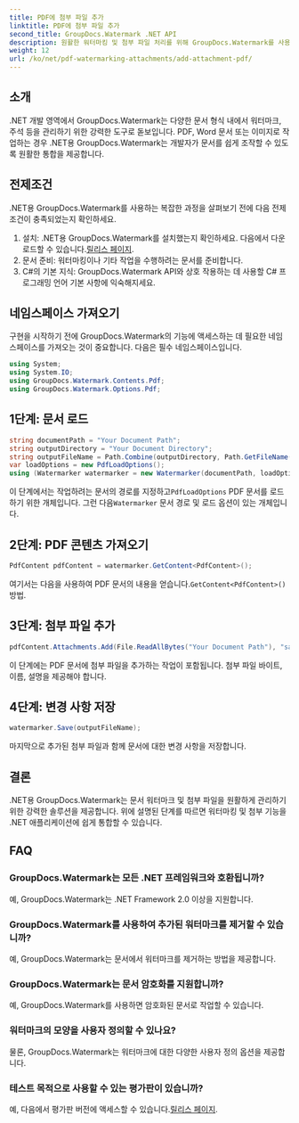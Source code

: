 ```yaml
---
title: PDF에 첨부 파일 추가
linktitle: PDF에 첨부 파일 추가
second_title: GroupDocs.Watermark .NET API
description: 원활한 워터마킹 및 첨부 파일 처리를 위해 GroupDocs.Watermark를 사용하여 .NET 문서 관리 기능을 강화하세요.
weight: 12
url: /ko/net/pdf-watermarking-attachments/add-attachment-pdf/
---
```

## 소개
.NET 개발 영역에서 GroupDocs.Watermark는 다양한 문서 형식 내에서 워터마크, 주석 등을 관리하기 위한 강력한 도구로 돋보입니다. PDF, Word 문서 또는 이미지로 작업하는 경우 .NET용 GroupDocs.Watermark는 개발자가 문서를 쉽게 조작할 수 있도록 원활한 통합을 제공합니다.
## 전제조건
.NET용 GroupDocs.Watermark를 사용하는 복잡한 과정을 살펴보기 전에 다음 전제 조건이 충족되었는지 확인하세요.
1.  설치: .NET용 GroupDocs.Watermark를 설치했는지 확인하세요. 다음에서 다운로드할 수 있습니다.[릴리스 페이지](https://releases.groupdocs.com/Watermark/net/).
2. 문서 준비: 워터마킹이나 기타 작업을 수행하려는 문서를 준비합니다.
3. C#의 기본 지식: GroupDocs.Watermark API와 상호 작용하는 데 사용할 C# 프로그래밍 언어 기본 사항에 익숙해지세요.

## 네임스페이스 가져오기
구현을 시작하기 전에 GroupDocs.Watermark의 기능에 액세스하는 데 필요한 네임스페이스를 가져오는 것이 중요합니다. 다음은 필수 네임스페이스입니다.
```csharp
using System;
using System.IO;
using GroupDocs.Watermark.Contents.Pdf;
using GroupDocs.Watermark.Options.Pdf;
```
## 1단계: 문서 로드
```csharp
string documentPath = "Your Document Path";
string outputDirectory = "Your Document Directory";
string outputFileName = Path.Combine(outputDirectory, Path.GetFileName(documentPath));
var loadOptions = new PdfLoadOptions();
using (Watermarker watermarker = new Watermarker(documentPath, loadOptions))
```
 이 단계에서는 작업하려는 문서의 경로를 지정하고`PdfLoadOptions` PDF 문서를 로드하기 위한 개체입니다. 그런 다음`Watermarker` 문서 경로 및 로드 옵션이 있는 개체입니다.
## 2단계: PDF 콘텐츠 가져오기
```csharp
PdfContent pdfContent = watermarker.GetContent<PdfContent>();
```
 여기서는 다음을 사용하여 PDF 문서의 내용을 얻습니다.`GetContent<PdfContent>()` 방법.
## 3단계: 첨부 파일 추가
```csharp
pdfContent.Attachments.Add(File.ReadAllBytes("Your Document Path"), "sample doc", "sample doc as attachment");
```
이 단계에는 PDF 문서에 첨부 파일을 추가하는 작업이 포함됩니다. 첨부 파일 바이트, 이름, 설명을 제공해야 합니다.
## 4단계: 변경 사항 저장
```csharp
watermarker.Save(outputFileName);
```
마지막으로 추가된 첨부 파일과 함께 문서에 대한 변경 사항을 저장합니다.

## 결론
.NET용 GroupDocs.Watermark는 문서 워터마크 및 첨부 파일을 원활하게 관리하기 위한 강력한 솔루션을 제공합니다. 위에 설명된 단계를 따르면 워터마킹 및 첨부 기능을 .NET 애플리케이션에 쉽게 통합할 수 있습니다.
## FAQ
### GroupDocs.Watermark는 모든 .NET 프레임워크와 호환됩니까?
예, GroupDocs.Watermark는 .NET Framework 2.0 이상을 지원합니다.
### GroupDocs.Watermark를 사용하여 추가된 워터마크를 제거할 수 있습니까?
예, GroupDocs.Watermark는 문서에서 워터마크를 제거하는 방법을 제공합니다.
### GroupDocs.Watermark는 문서 암호화를 지원합니까?
예, GroupDocs.Watermark를 사용하면 암호화된 문서로 작업할 수 있습니다.
### 워터마크의 모양을 사용자 정의할 수 있나요?
물론, GroupDocs.Watermark는 워터마크에 대한 다양한 사용자 정의 옵션을 제공합니다.
### 테스트 목적으로 사용할 수 있는 평가판이 있습니까?
 예, 다음에서 평가판 버전에 액세스할 수 있습니다.[릴리스 페이지](https://releases.groupdocs.com/).